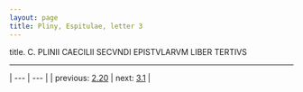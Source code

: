 ```yaml
---
layout: page
title: Pliny, Espitulae, letter 3
---
```


title. C. PLINII CAECILII SECVNDI EPISTVLARVM LIBER TERTIVS



---

| --- | --- |
| previous: [2.20](../2.20/) | next: [3.1](../3.1/) |
